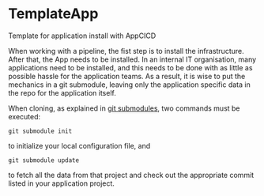 # TemplateApp
Template for application install with AppCICD

When working with a pipeline, the fist step is to install the infrastructure. After that, the App needs to be installed. In an internal IT organisation, many applications need to be installed, and this needs to be done with as little as possible hassle for the application teams.
As a result, it is wise to put the mechanics in a git submodule, leaving only the application specific data in the repo for the application itself. 

When cloning, as explained in [git submodules](https://git-scm.com/book/en/v2/Git-Tools-Submodules), two commands must be executed: 

```git submodule init```

to initialize your local configuration file, and 

```git submodule update``` 

to fetch all the data from that project and check out the appropriate commit listed in your application project.
